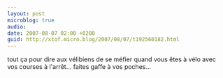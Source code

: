 ```yaml
---
layout: post
microblog: true
audio: 
date: 2007-08-07 02:00 +0200
guid: http://xtof.micro.blog/2007/08/07/t192560182.html
---
```

tout ça pour dire aux vélibiens de se méfier quand vous êtes à vélo avec vos courses à l'arrêt... faites gaffe à vos poches...
